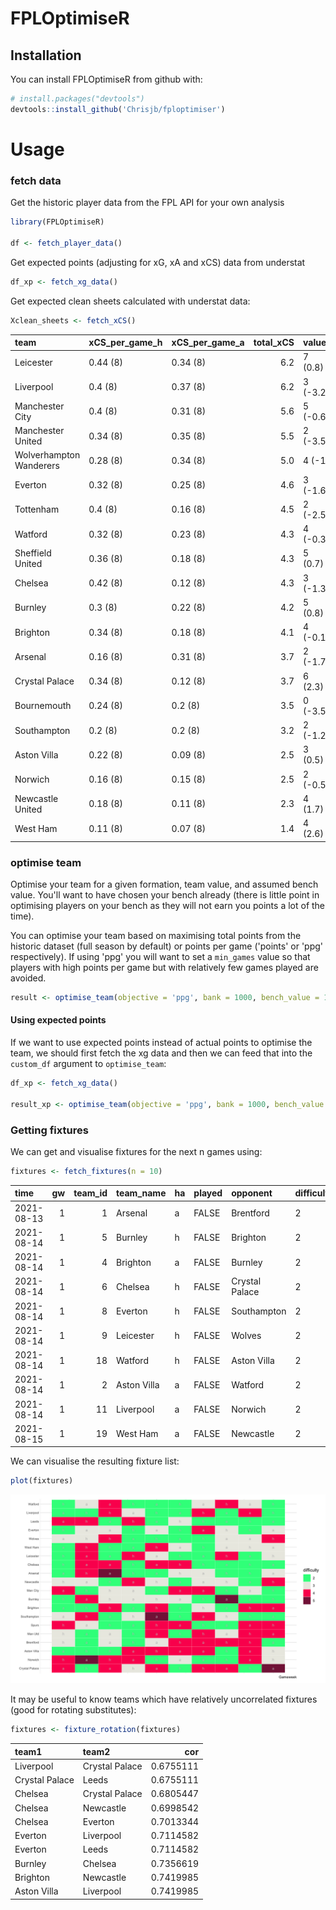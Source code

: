 # FPLOptimiseR

## Installation
You can install FPLOptimiseR from github with:
``` r
# install.packages("devtools")
devtools::install_github('Chrisjb/fploptimiser')
```


# Usage

### fetch data
Get the historic player data from the FPL API for your own analysis
``` r
library(FPLOptimiseR)

df <- fetch_player_data()
```

Get expected points (adjusting for xG, xA and xCS) data from understat
``` r
df_xp <- fetch_xg_data()
```

Get expected clean sheets calculated with understat data:

``` r
Xclean_sheets <- fetch_xCS()
```


|team                    |xCS_per_game_h |xCS_per_game_a | total_xCS|value    |
|:-----------------------|:--------------|:--------------|---------:|:--------|
|Leicester               |0.44 (8)       |0.34 (8)       |       6.2|7 (0.8)  |
|Liverpool               |0.4 (8)        |0.37 (8)       |       6.2|3 (-3.2) |
|Manchester City         |0.4 (8)        |0.31 (8)       |       5.6|5 (-0.6) |
|Manchester United       |0.34 (8)       |0.35 (8)       |       5.5|2 (-3.5) |
|Wolverhampton Wanderers |0.28 (8)       |0.34 (8)       |       5.0|4 (-1)   |
|Everton                 |0.32 (8)       |0.25 (8)       |       4.6|3 (-1.6) |
|Tottenham               |0.4 (8)        |0.16 (8)       |       4.5|2 (-2.5) |
|Watford                 |0.32 (8)       |0.23 (8)       |       4.3|4 (-0.3) |
|Sheffield United        |0.36 (8)       |0.18 (8)       |       4.3|5 (0.7)  |
|Chelsea                 |0.42 (8)       |0.12 (8)       |       4.3|3 (-1.3) |
|Burnley                 |0.3 (8)        |0.22 (8)       |       4.2|5 (0.8)  |
|Brighton                |0.34 (8)       |0.18 (8)       |       4.1|4 (-0.1) |
|Arsenal                 |0.16 (8)       |0.31 (8)       |       3.7|2 (-1.7) |
|Crystal Palace          |0.34 (8)       |0.12 (8)       |       3.7|6 (2.3)  |
|Bournemouth             |0.24 (8)       |0.2 (8)        |       3.5|0 (-3.5) |
|Southampton             |0.2 (8)        |0.2 (8)        |       3.2|2 (-1.2) |
|Aston Villa             |0.22 (8)       |0.09 (8)       |       2.5|3 (0.5)  |
|Norwich                 |0.16 (8)       |0.15 (8)       |       2.5|2 (-0.5) |
|Newcastle United        |0.18 (8)       |0.11 (8)       |       2.3|4 (1.7)  |
|West Ham                |0.11 (8)       |0.07 (8)       |       1.4|4 (2.6)  |


### optimise team
Optimise your team for a given formation, team value, and assumed bench value. You'll want to have chosen your bench already (there is little point in optimising players on your bench as they will not earn you points a lot of the time).

You can optimise your team based on maximising total points from the historic dataset (full season by default) or points per game ('points' or 'ppg' respectively). If using 'ppg' you will want to set a `min_games` value  so that players with high points per game but with relatively few games played are avoided.

``` r
result <- optimise_team(objective = 'ppg', bank = 1000, bench_value = 170, gk = 1, def = 3, mid = 4, fwd = 3, min_games = 3)
```

#### Using expected points 
If we want to use expected points instead of actual points to optimise the team, we should first fetch the xg data and then we can feed that into the `custom_df` argument to `optimise_team`:

```r
df_xp <- fetch_xg_data()

result_xp <- optimise_team(objective = 'ppg', bank = 1000, bench_value = 170, gk = 1, def = 3, mid = 4, fwd = 3, min_games = 3, custom_df = df_xp)
```




### Getting fixtures

We can get and visualise fixtures for the next n games using:

```r
fixtures <- fetch_fixtures(n = 10)
```


|time       | gw| team_id|team_name   |ha |played |opponent       |difficulty | mean_difficulty| median_difficulty|
|:----------|--:|-------:|:-----------|:--|:------|:--------------|:----------|---------------:|-----------------:|
|2021-08-13 |  1|       1|Arsenal     |a  |FALSE  |Brentford      |2          |             2.8|               2.5|
|2021-08-14 |  1|       5|Burnley     |h  |FALSE  |Brighton       |2          |             2.9|               3.0|
|2021-08-14 |  1|       4|Brighton    |a  |FALSE  |Burnley        |2          |             2.9|               2.5|
|2021-08-14 |  1|       6|Chelsea     |h  |FALSE  |Crystal Palace |2          |             2.8|               2.0|
|2021-08-14 |  1|       8|Everton     |h  |FALSE  |Southampton    |2          |             2.7|               3.0|
|2021-08-14 |  1|       9|Leicester   |h  |FALSE  |Wolves         |2          |             2.8|               2.5|
|2021-08-14 |  1|      18|Watford     |h  |FALSE  |Aston Villa    |2          |             2.7|               2.5|
|2021-08-14 |  1|       2|Aston Villa |a  |FALSE  |Watford        |2          |             3.1|               3.5|
|2021-08-14 |  1|      11|Liverpool   |a  |FALSE  |Norwich        |2          |             2.7|               2.0|
|2021-08-15 |  1|      19|West Ham    |a  |FALSE  |Newcastle      |2          |             2.8|               3.0|



We can visualise the resulting fixture list:


```r
plot(fixtures)
```
![](man/figures/fixture_difficulty.png)




It may be useful to know teams which have relatively uncorrelated fixtures (good for rotating substitutes):

```r
fixtures <- fixture_rotation(fixtures)
```


|team1          |team2          |       cor|
|:--------------|:--------------|---------:|
|Liverpool      |Crystal Palace | 0.6755111|
|Crystal Palace |Leeds          | 0.6755111|
|Chelsea        |Crystal Palace | 0.6805447|
|Chelsea        |Newcastle      | 0.6998542|
|Chelsea        |Everton        | 0.7013344|
|Everton        |Liverpool      | 0.7114582|
|Everton        |Leeds          | 0.7114582|
|Burnley        |Chelsea        | 0.7356619|
|Brighton       |Newcastle      | 0.7419985|
|Aston Villa    |Liverpool      | 0.7419985|


